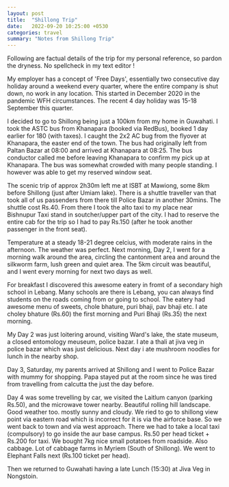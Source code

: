 ```yaml
---
layout: post
title:  "Shillong Trip"
date:   2022-09-20 10:25:00 +0530
categories: travel
summary: "Notes from Shillong Trip"
---
```


Following are factual details of the trip for my personal reference, so pardon the dryness. No spellcheck in my text editor !

My employer has a concept of 'Free Days', essentially two consecutive day holiday around a weekend every quarter, where the entire company is shut down, no work in any location. This started in December 2020 in the pandemic WFH circumstances. The recent 4 day holiday was 15-18 September this quarter.

I decided to go to Shillong being just a 100km from my home in Guwahati. I took the ASTC bus from Khanapara (booked via RedBus), booked 1 day earlier for 180 (with taxes). I caught the 2x2 AC bug from the flyover at Khanapara, the easter end of the town. The bus had originally left from Paltan Bazar at 08:00 and arrived at Khanapara at 08:25. The bus conductor called me before leaving Khanapara to confirm my pick up at Khanapara. The bus was somewhat crowded with many people standing. I however was able to get my reserved window seat.

The scenic trip of approx 2h30m left me at ISBT at Mawiong, some 8km before Shillong (just after Umiam lake). There is a shuttle traveller van that took all of us passenders from there till Police Bazar in another 30mins. The shuttle cost Rs.40. From there I took the alto taxi to my place near Bishnupur Taxi stand in soutcher/upper part of the city. I had to reserve the entire cab for the trip so I had to pay Rs.150 (after he took another passenger in the front seat).

Temperature at a steady 18-21 degree celcius, with moderate rains in the afternoon. The weather was perfect. Next morning, Day 2, I went for a morning walk around the area, circling the cantonment area and around the silkworm farm, lush green and quiet area. The 5km circuit was beautiful, and I went every morning for next two days as well.

For breakfast I discovered this awesome eatery in fromt of a secondary high school in Lebang. Many schools are there is Lebang, you can always find students on the roads coming from or going to school. The eatery had awesome menu of sweets, chole bhature, puri bhaji, pav bhaji etc. I ate choley bhature (Rs.60) the first morning and Puri Bhaji (Rs.35) the next morning.

My Day 2 was just loitering around, visiting Ward's lake, the state museum, a closed entomology meuseum, police bazar. I ate a thali at jiva veg in police bazar which was just delicious. Next day i ate mushroom noodles for lunch in the nearby shop.

Day 3, Saturday, my parents arrived at Shillong and I went to Police Bazar with mummy for shopping. Papa stayed put at the room since he was tired from travelling from calcutta the just the day before.

Day 4 was some trevelling by car, we visited the Laitlum canyon (parking Rs.50), and the microwave tower nearby. Beautiful rolling hill landscape. Good weather too. mostly sunny and cloudy. We ried to go to shillong view point via eastern road which is incorrect for it is via the airforce base. So we went back to town and via west approach. There we had to take a local taxi (compulsory) to go inside the aur base campus. Rs.50 per head ticket + Rs.200 for taxi.
We bought 7kg nice small potatoes from roadside. Also cabbage. Lot of cabbage farms in Myriem (South of Shillong). We went to Elephant Falls next (Rs.100 ticket per head).

Then we returned to Guwahati having a late Lunch (15:30) at Jiva Veg in Nongstoin.
